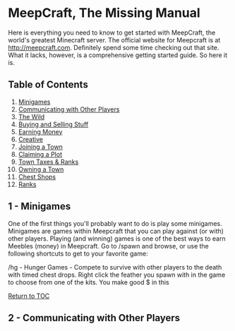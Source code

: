 MeepCraft, The Missing Manual
==========

Here is everything you need to know to get started with MeepCraft, the world's greatest Minecraft server. The official website for Meepcraft is at http://meepcraft.com. Definitely spend some time checking out that site. What it lacks, however, is a comprehensive getting started guide. So here it is.

Table of Contents<a name="toc"></a>
-----------------

1. [Minigames](#minigames)
1. [Communicating with Other Players](#communicating)
1. [The Wild](#wild)
1. [Buying and Selling Stuff](#economy)
1. [Earning Money](#earning)
1. [Creative](#creative)
1. [Joining a Town](#jointowns)
1. [Claiming a Plot](#plots)
1. [Town Taxes & Ranks](#taxes)
1. [Owning a Town](#buytown)
1. [Chest Shops](#chestshop)
1. [Ranks](#ranks)

1 - Minigames<a name="minigames"></a>
-------------

One of the first things you'll probably want to do is play some minigames. Minigames are games within Meepcraft that you can play against (or with) other players. Playing (and winning) games is one of the best ways to earn Meebles (money) in Meepcraft. Go to /spawn and browse, or use the following shortcuts to get to your favorite game:

/hg - Hunger Games - Compete to survive with other players to the death with timed chest drops. Right click the feather you spawn with in the game to choose from one of the kits. You make good $ in this 


[Return to TOC](#toc)

2 - Communicating with Other Players
------------------------------------

